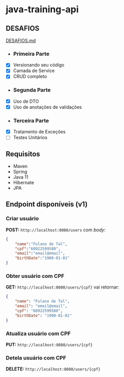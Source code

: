 # java-training-api

## DESAFIOS

[DESAFIOS.md](https://github.com/GuillaumeFalourd/java-training-api/tree/main/DESAFIOS.md)

- ### Primeira Parte
- [x] Versionando seu código
- [x] Camada de Service
- [x] CRUD completo

- ### Segunda Parte
- [x] Uso de DTO
- [x] Uso de anotações de validações

- ### Terceira Parte
- [x] Tratamento de Exceções
- [ ] Testes Unitários

## Requisitos

- Maven
- Spring
- Java 11
- Hibernate
- JPA

## Endpoint disponíveis (v1)

### Criar usuário

**POST:** `http://localhost:8080/users` com *body*:

```json
{
    "name":"Fulano de Tal",
    "cpf":"60922599580",
    "email":"email@email",
    "birthDate":"1900-01-01"
}
```

### Obter usuário com CPF

**GET:** `http://localhost:8080/users/{cpf}` vai retornar:

```json
{
    "name": "Fulano de Tal",
    "email": "email@email",
    "cpf": "60922599580",
    "birthDate": "1900-01-01"
}
```

### Atualiza usuário com CPF

**PUT:** `http://localhost:8080/users/{cpf}` 


### Detela usuário com CPF

**DELETE:** `http://localhost:8080/users/{cpf}`
